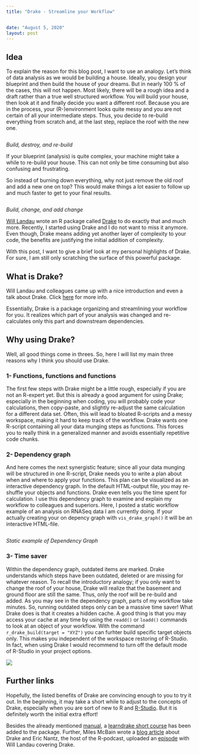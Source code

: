 ```yaml
---
title: "Drake - Streamline your Workflow"


date: "August 5, 2020"
layout: post
---
```


<script src="{{ site.url }}{{ site.baseurl }}/knitr_files/Drake_files/accessible-code-block-0.0.1/empty-anchor.js"></script>

<section class="main-content">
<div id="idea" class="section level2">
<h2>Idea</h2>
<p>To explain the reason for this blog post, I want to use an analogy. Let’s think of data analysis as we would be building a house. Ideally, you design your blueprint and then build the house of your dreams. But in nearly 100 % of the cases, this will not happen. Most likely, there will be a rough idea and a draft rather than a true well structured workflow. You will build your house, then look at it and finally decide you want a different roof. Because you are in the process, your (R-)environment looks quite messy and you are not certain of all your intermediate steps. Thus, you decide to re-build everything from scratch and, at the last step, replace the roof with the new one.</p>
<div class="figure">
<img src="{{ site.url }}{{ site.baseurl }}/_knitr/house1.jpg" alt="" />
<p class="caption"><em>Build, destroy, and re-build</em></p>
</div>
<p>If your blueprint (analysis) is quite complex, your machine might take a while to re-build your house. This can not only be time consuming but also confusing and frustrating.</p>
<p>So instead of burning down everything, why not just remove the old roof and add a new one on top? This would make things a lot easier to follow up and much faster to get to your final results.</p>
<div class="figure">
<img src="{{ site.url }}{{ site.baseurl }}/_knitr/house2.jpg" alt="" />
<p class="caption"><em>Build, change, and add change</em></p>
</div>
<p><a href="https://github.com/wlandau?tab=repositories">Will Landau</a> wrote an R package called <a href="https://books.ropensci.org/drake/">Drake</a> to do exactly that and much more. Recently, I started using Drake and I do not want to miss it anymore. Even though, Drake means adding yet another layer of complexity to your code, the benefits are justifying the initial addition of complexity.</p>
<p>With this post, I want to give a brief look at my personal highlights of Drake. For sure, I am still only scratching the surface of this powerful package.</p>
</div>
<div id="what-is-drake" class="section level2">
<h2>What is Drake?</h2>
<p>Will Landau and colleagues came up with a nice introduction and even a talk about Drake. Click <a href="https://books.ropensci.org/drake/">here</a> for more info.</p>
<p>Essentially, Drake is a package organizing and streamlining your workflow for you. It realizes which part of your analysis was changed and re-calculates only this part and downstream dependencies.</p>
</div>
<div id="why-using-drake" class="section level2">
<h2>Why using Drake?</h2>
<p>Well, all good things come in threes. So, here I will list my main three reasons why I think you should use Drake.</p>
<div id="functions-functions-and-functions" class="section level3">
<h3>1- Functions, functions and functions</h3>
<p>The first few steps with Drake might be a little rough, especially if you are not an R-expert yet. But this is already a good argument for using Drake; especially in the beginning when coding, you will probably code your calculations, then copy-paste, and slightly re-adjust the same calculation for a different data set. Often, this will lead to bloated R-scripts and a messy workspace, making it hard to keep track of the workflow. Drake wants one R-script containing all your data munging steps as functions. This forces you to really think in a generalized manner and avoids essentially repetitive code chunks.</p>
</div>
<div id="dependency-graph" class="section level3">
<h3>2- Dependency graph</h3>
<p>And here comes the next synergistic feature; since all your data munging will be structured in one R-script, Drake needs you to write a plan about when and where to apply your functions. This plan can be visualized as an interactive dependency graph. In the default HTML-output file, you may re-shuffle your objects and functions. Drake even tells you the time spent for calculation. I use this dependency graph to examine and explain my workflow to colleagues and superiors. Here, I posted a static workflow example of an analysis on RNASeq data I am currently doing. If your actually creating your on depency graph with <code>vis_drake_graph()</code> it will be an interactive HTML-file.</p>
<div class="figure">
<img src="Screenshot%202020-08-05%20at%2016.24.11.png" alt="" />
<p class="caption"><em>Static example of Dependency Graph</em></p>
</div>
</div>
<div id="time-saver" class="section level3">
<h3>3- Time saver</h3>
<p>Within the dependency graph, outdated items are marked. Drake understands which steps have been outdated, deleted or are missing for whatever reason. To recall the introductory analogy; if you only want to change the roof of your house, Drake will realize that the basement and ground floor are still the same. Thus, only the roof will be re-build and added. As you may see in the dependency graph, parts of my workflow take minutes. So, running outdated steps only can be a massive time saver! What Drake does is that it creates a hidden cache. A good thing is that you may access your cache at any time by using the <code>readd()</code> or <code>loadd()</code> commands to look at an object of your workflow. With the command <code>r_drake_build(target = "XYZ")</code> you can furhter build specific target objects only. This makes you independent of the workspace restoring of R-Studio. In fact, when using Drake I would recommend to turn off the default mode of R-Studio in your project options.</p>
<p><img src="{{ site.url }}{{ site.baseurl }}/knitr_files/Drake_files/figure-html/R-Studio%20default%20settings-1.png" /><!-- --></p>
</div>
</div>
<div id="further-links" class="section level2">
<h2>Further links</h2>
<p>Hopefully, the listed benefits of Drake are convincing enough to you to try it out. In the beginning, it may take a short while to adjust to the concepts of Drake, especially when you are sort of new to R and <a href="https://rstudio.com/">R-Studio</a>. But it is definitely worth the initial extra effort!</p>
<p>Besides the already mentioned <a href="https://books.ropensci.org/drake/visuals.html#underlying-graph-data-node-and-edge-data-frames">manual</a>, a <a href="https://github.com/wlandau/learndrake/blob/master/README.md">learndrake short course</a> has been added to the package. Further, Miles McBain wrote a <a href="https://milesmcbain.xyz/the-drake-post/">blog article</a> about Drake and Eric Nantz, the host of the R-podcast, uploaded an <a href="https://r-podcast.org/episode/022-diving-in-to-drake-with-will-landau/">episode</a> with Will Landau covering Drake.</p>
</div>
</section>
